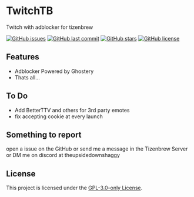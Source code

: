 # TwitchTB
Twitch with adblocker for tizenbrew

[![GitHub issues](https://img.shields.io/github/issues/owen-the-kid/TwitchTB.svg)](https://github.com/owen-the-kid/TwitchTB/issues)
[![GitHub last commit](https://img.shields.io/github/last-commit/owen-the-kid/TwitchTB.svg)](https://github.com/owen-the-kid/TwitchTB/commits)
[![GitHub stars](https://img.shields.io/github/stars/owen-the-kid/TwitchTB.svg)](https://github.com/owen-the-kid/TwitchTB)
[![GitHub license](https://img.shields.io/github/license/owen-the-kid/TwitchTB.svg)](https://github.com/owen-the-kid/TwitchTB/blob/master/LICENSE)

## Features

* Adblocker Powered by Ghostery
* Thats all...

## To Do

* Add BetterTTV and others for 3rd party emotes
* fix accepting cookie at every launch

## Something to report

open a issue on the GitHub or send me a message in the Tizenbrew Server or DM me on discord at theupsidedownshaggy 

## License

This project is licensed under the [GPL-3.0-only License](https://github.com/owen-the-kid/TwitchTB/blob/master/LICENSE).
